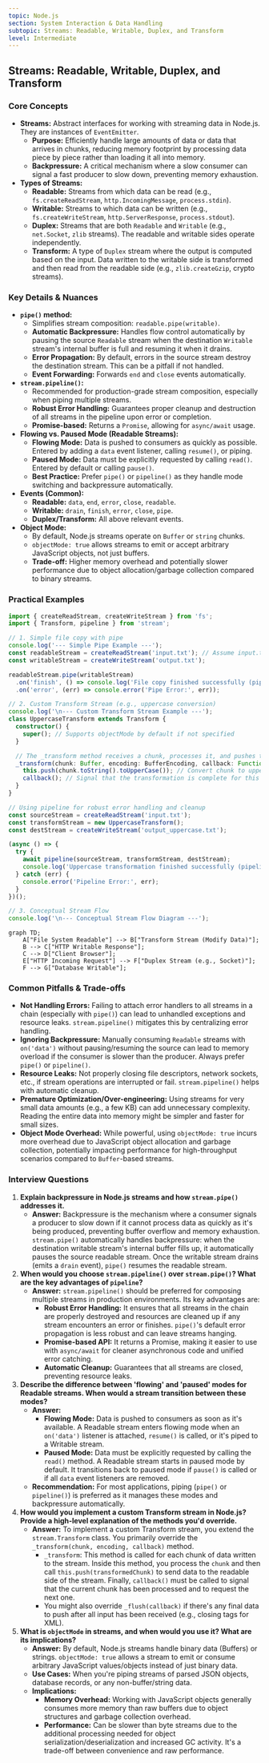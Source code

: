 ```yaml
---
topic: Node.js
section: System Interaction & Data Handling
subtopic: Streams: Readable, Writable, Duplex, and Transform
level: Intermediate
---
```


## Streams: Readable, Writable, Duplex, and Transform
### Core Concepts
*   **Streams:** Abstract interfaces for working with streaming data in Node.js. They are instances of `EventEmitter`.
    *   **Purpose:** Efficiently handle large amounts of data or data that arrives in chunks, reducing memory footprint by processing data piece by piece rather than loading it all into memory.
    *   **Backpressure:** A critical mechanism where a slow consumer can signal a fast producer to slow down, preventing memory exhaustion.
*   **Types of Streams:**
    *   **Readable:** Streams from which data can be read (e.g., `fs.createReadStream`, `http.IncomingMessage`, `process.stdin`).
    *   **Writable:** Streams to which data can be written (e.g., `fs.createWriteStream`, `http.ServerResponse`, `process.stdout`).
    *   **Duplex:** Streams that are both `Readable` and `Writable` (e.g., `net.Socket`, `zlib` streams). The readable and writable sides operate independently.
    *   **Transform:** A type of `Duplex` stream where the output is computed based on the input. Data written to the writable side is transformed and then read from the readable side (e.g., `zlib.createGzip`, crypto streams).

### Key Details & Nuances
*   **`pipe()` method:**
    *   Simplifies stream composition: `readable.pipe(writable)`.
    *   **Automatic Backpressure:** Handles flow control automatically by pausing the source `Readable` stream when the destination `Writable` stream's internal buffer is full and resuming it when it drains.
    *   **Error Propagation:** By default, errors in the source stream destroy the destination stream. This can be a pitfall if not handled.
    *   **Event Forwarding:** Forwards `end` and `close` events automatically.
*   **`stream.pipeline()`:**
    *   Recommended for production-grade stream composition, especially when piping multiple streams.
    *   **Robust Error Handling:** Guarantees proper cleanup and destruction of all streams in the pipeline upon error or completion.
    *   **Promise-based:** Returns a `Promise`, allowing for `async/await` usage.
*   **Flowing vs. Paused Mode (Readable Streams):**
    *   **Flowing Mode:** Data is pushed to consumers as quickly as possible. Entered by adding a `data` event listener, calling `resume()`, or piping.
    *   **Paused Mode:** Data must be explicitly requested by calling `read()`. Entered by default or calling `pause()`.
    *   **Best Practice:** Prefer `pipe()` or `pipeline()` as they handle mode switching and backpressure automatically.
*   **Events (Common):**
    *   **Readable:** `data`, `end`, `error`, `close`, `readable`.
    *   **Writable:** `drain`, `finish`, `error`, `close`, `pipe`.
    *   **Duplex/Transform:** All above relevant events.
*   **Object Mode:**
    *   By default, Node.js streams operate on `Buffer` or `string` chunks.
    *   `objectMode: true` allows streams to emit or accept arbitrary JavaScript objects, not just buffers.
    *   **Trade-off:** Higher memory overhead and potentially slower performance due to object allocation/garbage collection compared to binary streams.

### Practical Examples

```typescript
import { createReadStream, createWriteStream } from 'fs';
import { Transform, pipeline } from 'stream';

// 1. Simple file copy with pipe
console.log('--- Simple Pipe Example ---');
const readableStream = createReadStream('input.txt'); // Assume input.txt exists
const writableStream = createWriteStream('output.txt');

readableStream.pipe(writableStream)
  .on('finish', () => console.log('File copy finished successfully (pipe)!'))
  .on('error', (err) => console.error('Pipe Error:', err));

// 2. Custom Transform Stream (e.g., uppercase conversion)
console.log('\n--- Custom Transform Stream Example ---');
class UppercaseTransform extends Transform {
  constructor() {
    super(); // Supports objectMode by default if not specified
  }

  // The _transform method receives a chunk, processes it, and pushes the result.
  _transform(chunk: Buffer, encoding: BufferEncoding, callback: Function) {
    this.push(chunk.toString().toUpperCase()); // Convert chunk to uppercase
    callback(); // Signal that the transformation is complete for this chunk
  }
}

// Using pipeline for robust error handling and cleanup
const sourceStream = createReadStream('input.txt');
const transformStream = new UppercaseTransform();
const destStream = createWriteStream('output_uppercase.txt');

(async () => {
  try {
    await pipeline(sourceStream, transformStream, destStream);
    console.log('Uppercase transformation finished successfully (pipeline)!');
  } catch (err) {
    console.error('Pipeline Error:', err);
  }
})();

// 3. Conceptual Stream Flow
console.log('\n--- Conceptual Stream Flow Diagram ---');
```

```mermaid
graph TD;
    A["File System Readable"] --> B["Transform Stream (Modify Data)"];
    B --> C["HTTP Writable Response"];
    C --> D["Client Browser"];
    E["HTTP Incoming Request"] --> F["Duplex Stream (e.g., Socket)"];
    F --> G["Database Writable"];
```

### Common Pitfalls & Trade-offs
*   **Not Handling Errors:** Failing to attach error handlers to all streams in a chain (especially with `pipe()`) can lead to unhandled exceptions and resource leaks. `stream.pipeline()` mitigates this by centralizing error handling.
*   **Ignoring Backpressure:** Manually consuming `Readable` streams with `on('data')` without pausing/resuming the source can lead to memory overload if the consumer is slower than the producer. Always prefer `pipe()` or `pipeline()`.
*   **Resource Leaks:** Not properly closing file descriptors, network sockets, etc., if stream operations are interrupted or fail. `stream.pipeline()` helps with automatic cleanup.
*   **Premature Optimization/Over-engineering:** Using streams for very small data amounts (e.g., a few KB) can add unnecessary complexity. Reading the entire data into memory might be simpler and faster for small sizes.
*   **Object Mode Overhead:** While powerful, using `objectMode: true` incurs more overhead due to JavaScript object allocation and garbage collection, potentially impacting performance for high-throughput scenarios compared to `Buffer`-based streams.

### Interview Questions
1.  **Explain backpressure in Node.js streams and how `stream.pipe()` addresses it.**
    *   **Answer:** Backpressure is the mechanism where a consumer signals a producer to slow down if it cannot process data as quickly as it's being produced, preventing buffer overflow and memory exhaustion. `stream.pipe()` automatically handles backpressure: when the destination writable stream's internal buffer fills up, it automatically pauses the source readable stream. Once the writable stream drains (emits a `drain` event), `pipe()` resumes the readable stream.
2.  **When would you choose `stream.pipeline()` over `stream.pipe()`? What are the key advantages of `pipeline`?**
    *   **Answer:** `stream.pipeline()` should be preferred for composing multiple streams in production environments. Its key advantages are:
        *   **Robust Error Handling:** It ensures that all streams in the chain are properly destroyed and resources are cleaned up if any stream encounters an error or finishes. `pipe()`'s default error propagation is less robust and can leave streams hanging.
        *   **Promise-based API:** It returns a Promise, making it easier to use with `async/await` for cleaner asynchronous code and unified error catching.
        *   **Automatic Cleanup:** Guarantees that all streams are closed, preventing resource leaks.
3.  **Describe the difference between 'flowing' and 'paused' modes for Readable streams. When would a stream transition between these modes?**
    *   **Answer:**
        *   **Flowing Mode:** Data is pushed to consumers as soon as it's available. A Readable stream enters flowing mode when an `on('data')` listener is attached, `resume()` is called, or it's piped to a Writable stream.
        *   **Paused Mode:** Data must be explicitly requested by calling the `read()` method. A Readable stream starts in paused mode by default. It transitions back to paused mode if `pause()` is called or if all `data` event listeners are removed.
    *   **Recommendation:** For most applications, piping (`pipe()` or `pipeline()`) is preferred as it manages these modes and backpressure automatically.
4.  **How would you implement a custom Transform stream in Node.js? Provide a high-level explanation of the methods you'd override.**
    *   **Answer:** To implement a custom Transform stream, you extend the `stream.Transform` class. You primarily override the `_transform(chunk, encoding, callback)` method.
        *   `_transform`: This method is called for each chunk of data written to the stream. Inside this method, you process the `chunk` and then call `this.push(transformedChunk)` to send data to the readable side of the stream. Finally, `callback()` must be called to signal that the current chunk has been processed and to request the next one.
        *   You might also override `_flush(callback)` if there's any final data to push after all input has been received (e.g., closing tags for XML).
5.  **What is `objectMode` in streams, and when would you use it? What are its implications?**
    *   **Answer:** By default, Node.js streams handle binary data (Buffers) or strings. `objectMode: true` allows a stream to emit or consume arbitrary JavaScript values/objects instead of just binary data.
    *   **Use Cases:** When you're piping streams of parsed JSON objects, database records, or any non-buffer/string data.
    *   **Implications:**
        *   **Memory Overhead:** Working with JavaScript objects generally consumes more memory than raw buffers due to object structures and garbage collection overhead.
        *   **Performance:** Can be slower than byte streams due to the additional processing needed for object serialization/deserialization and increased GC activity. It's a trade-off between convenience and raw performance.